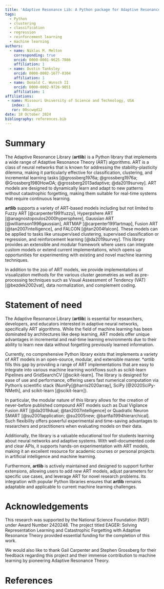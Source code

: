 ```yaml
---
title: 'Adaptive Resonance Lib: A Python package for Adaptive Resonance Theory (ART) models'
tags:
  - Python
  - clustering
  - classification
  - regression
  - reinforcement learning
  - machine learning
authors:
  - name: Niklas M. Melton
    corresponding: true
    orcid: 0000-0001-9625-7086
    affiliation: 1
  - name: Dustin Tanksley
    orcid: 0000-0002-1677-0304
    affiliation: 1
  - name: Donald C. Wunsch II
    orcid: 0000-0002-9726-9051
    affiliation: 1
affiliations:
 - name: Missouri University of Science and Technology, USA
   index: 1
   ror: 00scwqd12
date: 18 October 2024
bibliography: references.bib
---
```


# Summary

The Adaptive Resonance Library (**artlib**) is a Python library that implements a wide
range of Adaptive Resonance Theory (ART) algorithms. ART is a class of neural networks
that is known for addressing the stability-plasticity dilemma, making it particularly
effective for classification, clustering, and incremental learning tasks
[@grossberg1976a; @grossberg1976a; @Grossberg1980HowDA; @grossberg2013adaptive;
@da2019survey]. ART models are designed to dynamically learn and adapt to new patterns
without catastrophic forgetting, making them suitable for real-time systems that require
continuous learning.

**artlib** supports a variety of ART-based models including but not limited to
Fuzzy ART [@carpenter1991fuzzy], Hyperpshere ART [@anagnostopoulos2000hypersphere],
Gaussian ART [@williamson1996gaussian], ARTMAP [@carpenter1991artmap],
Fusion ART [@tan2007intelligence], and FALCON [@tan2004falcon]. These models
can be applied to tasks like unsupervised clustering, supervised classification or
regression, and reinforcement learning [@da2019survey]. This library provides an
extensible and modular framework where users can integrate custom models or extend
current implementations, which opens up opportunities for experimenting with existing
and novel machine learning techniques.

In addition to the zoo of ART models, we provide
implementations of visualization methods for the various cluster geometries as well as
pre-processing techniques such as Visual Assessment of Tendency (VAT)[@bezdek2002vat],
data normalization, and complement coding.

# Statement of need

The Adaptive Resonance Library (**artlib**) is essential for researchers, developers,
and educators interested in adaptive neural networks, specifically ART algorithms. While
the field of machine learning has been dominated by architectures like deep learning,
ART models offer unique advantages in incremental and real-time learning environments
due to their ability to learn new data without forgetting previously learned
information.

Currently, no comprehensive Python library exists that implements a variety of ART
models in an open-source, modular, and extensible manner. **artlib* fills this gap by
providing a range of ART implementations that are easy to integrate into various machine
learning workflows such as scikit-learn Pipelines and GridSearchCV [@scikit-learn].
The library is designed for ease of use and performance, offering users fast numerical
computation via Python’s scientific stack (NumPy[@harris2020array], SciPy
[@2020SciPy-NMeth], and scikit-learn [@scikit-learn]).

In particular, the modular nature of this library allows for the creation of
never-before published compound ART models such as Dual Vigilance
Fusion ART [@da2019dual; @tan2007intelligence] or Quadratic Neuron SMART
[@su2001application; @su2005new; @bartfai1994hierarchical]. Such flexibility offers
powerful experimental and time-saving advantages to researchers and practitioners when
evaluating models on their data.

Additionally, the library is a valuable educational tool for students learning about
neural networks and adaptive systems. With well-documented code and clear APIs, it
supports hands-on experimentation with ART models, making it an excellent resource for
academic courses or personal projects in artificial intelligence and machine learning.

Furthermore, **artlib** is actively maintained and designed to support further
extensions, allowing users to add new ART models, adjust parameters for specific use
cases, and leverage ART for novel research problems. Its integration with popular Python
libraries ensures that **artlib** remains adaptable and applicable to current machine
learning challenges.

# Acknowledgements
This research was supported by the National Science Foundation (NSF) under Award
Number 2420248. The project titled EAGER: Solving Representation Learning and
Catastrophic Forgetting with Adaptive Resonance Theory provided essential funding for
the completion of this work.

We would also like to thank Gail Carpenter and Stephen Grossberg for their
feedback regarding this project and their immense contribution to machine learning by
pioneering Adaptive Resonance Theory.

# References
